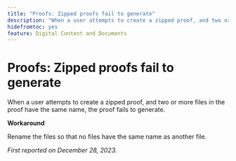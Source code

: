 ```yaml
---
title: "Proofs: Zipped proofs fail to generate"
description: "When a user attempts to create a zipped proof, and two or more files in the proof have the same name, the proof fails to generate."
hidefromtoc: yes
feature: Digital Content and Documents
---
```


# Proofs: Zipped proofs fail to generate

<!--WF and WFP TOCs-->

When a user attempts to create a zipped proof, and two or more files in the proof have the same name, the proof fails to generate.

**Workaround**

Rename the files so that no files have the same name as another file.

_First reported on December 28, 2023._
